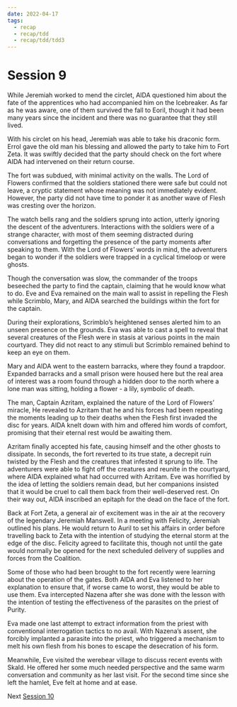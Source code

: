 ```yaml
---
date: 2022-04-17
tags:
  - recap
  - recap/tdd
  - recap/tdd/tdd3
---
```

# Session 9

While Jeremiah worked to mend the circlet, AIDA questioned him about the fate of the apprentices who had accompanied him on the Icebreaker. As far as he was aware, one of them survived the fall to Eoril, though it had been many years since the incident and there was no guarantee that they still lived.

With his circlet on his head, Jeremiah was able to take his draconic form. Errol gave the old man his blessing and allowed the party to take him to Fort Zeta. It was swiftly decided that the party should check on the fort where AIDA had intervened on their return course.

The fort was subdued, with minimal activity on the walls. The Lord of Flowers confirmed that the soldiers stationed there were safe but could not leave, a cryptic statement whose meaning was not immediately evident. However, the party did not have time to ponder it as another wave of Flesh was cresting over the horizon.

The watch bells rang and the soldiers sprung into action, utterly ignoring the descent of the adventurers. Interactions with the soldiers were of a strange character, with most of them seeming distracted during conversations and forgetting the presence of the party moments after speaking to them. With the Lord of Flowers’ words in mind, the adventurers began to wonder if the soldiers were trapped in a cyclical timeloop or were ghosts.

Though the conversation was slow, the commander of the troops beseeched the party to find the captain, claiming that he would know what to do. Eve and Eva remained on the main wall to assist in repelling the Flesh while Scrimblo, Mary, and AIDA searched the buildings within the fort for the captain.

During their explorations, Scrimblo’s heightened senses alerted him to an unseen presence on the grounds. Eva was able to cast a spell to reveal that several creatures of the Flesh were in stasis at various points in the main courtyard. They did not react to any stimuli but Scrimblo remained behind to keep an eye on them.

Mary and AIDA went to the eastern barracks, where they found a trapdoor. Expanded barracks and a small prison were housed here but the real area of interest was a room found through a hidden door to the north where a lone man was sitting, holding a flower - a lily, symbolic of death.

The man, Captain Azritam, explained the nature of the Lord of Flowers’ miracle, He revealed to Azritam that he and his forces had been repeating the moments leading up to their deaths when the Flesh first invaded the disc for years. AIDA knelt down with him and offered him words of comfort, promising that their eternal rest would be awaiting them.

Azritam finally accepted his fate, causing himself and the other ghosts to dissipate. In seconds, the fort reverted to its true state, a decrepit ruin twisted by the Flesh and the creatures that infested it sprung to life. The adventurers were able to fight off the creatures and reunite in the courtyard, where AIDA explained what had occurred with Azritam. Eve was horrified by the idea of letting the soldiers remain dead, but her companions insisted that it would be cruel to call them back from their well-deserved rest. On their way out, AIDA inscribed an epitaph for the dead on the face of the fort.

Back at Fort Zeta, a general air of excitement was in the air at the recovery of the legendary Jeremiah Manswell. In a meeting with Felicity, Jeremiah outlined his plans. He would return to Auril to set his affairs in order before travelling back to Zeta with the intention of studying the eternal storm at the edge of the disc. Felicity agreed to facilitate this, though not until the gate would normally be opened for the next scheduled delivery of supplies and forces from the Coalition.

Some of those who had been brought to the fort recently were learning about the operation of the gates. Both AIDA and Eva listened to her explanation to ensure that, if worse came to worst, they would be able to use them. Eva intercepted Nazena after she was done with the lesson with the intention of testing the effectiveness of the parasites on the priest of Purity.

Eva made one last attempt to extract information from the priest with conventional interrogation tactics to no avail. With Nazena’s assent, she forcibly implanted a parasite into the priest, who triggered a mechanism to melt his own flesh from his bones to escape the desecration of his form.

Meanwhile, Eve visited the werebear village to discuss recent events with Skald. He offered her some much needed perspective and the same warm conversation and community as her last visit. For the second time since she left the hamlet, Eve felt at home and at ease.

Next
[Session 10](Recaps/Auril%20Adventures/Campaign%203%20-%20A%20Wasteland%20of%20Flesh/Session%2010.md)